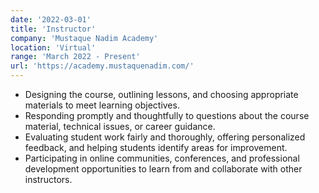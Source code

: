 ```yaml
---
date: '2022-03-01'
title: 'Instructor'
company: 'Mustaque Nadim Academy'
location: 'Virtual'
range: 'March 2022 - Present'
url: 'https://academy.mustaquenadim.com/'
---
```


- Designing the course, outlining lessons, and choosing appropriate materials to meet learning objectives.
- Responding promptly and thoughtfully to questions about the course material, technical issues, or career guidance.
- Evaluating student work fairly and thoroughly, offering personalized feedback, and helping students identify areas for improvement.
- Participating in online communities, conferences, and professional development opportunities to learn from and collaborate with other instructors.
